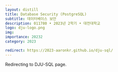 ```yaml
---
layout: distill
title: Database Security (PostgreSQL)
subtitle: 데이터베이스 보안
description: 011780 • 2023년 2학기 • 대전대학교
logo: dju-logo.png
img:
importance: 20232
category: 2023

redirect: https://2023-aaronkr.github.io/dju-sql/
---
```


Redirecting to DJU-SQL page.
